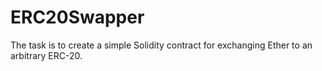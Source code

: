 # ERC20Swapper
The task is to create a simple Solidity contract for exchanging Ether to an arbitrary ERC-20.
